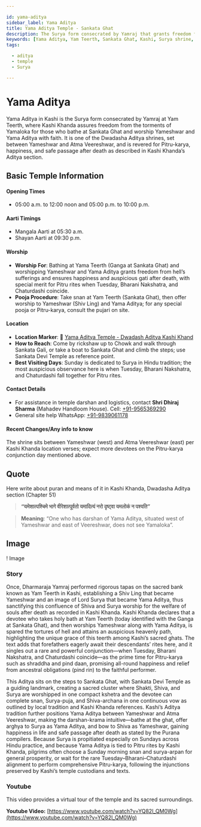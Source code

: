 ```yaml
---

id: yama-aditya
sidebar_label: Yama Aditya
title: Yama Aditya Temple - Sankata Ghat
description: The Surya form consecrated by Yamraj that grants freedom from hell's torments, auspicious gati after death, and relief from ancestral debt.
keywords: [Yama Aditya, Yam Teerth, Sankata Ghat, Kashi, Surya shrine, Kashi Khand, Yamraj]
tags:

  - aditya
  - temple
  - Surya

---
```


# Yama Aditya

Yama Aditya in Kashi is the Surya form consecrated by Yamraj at Yam Teerth, where Kashi Khanda assures freedom from the torments of Yamaloka for those who bathe at Sankata Ghat and worship Yameshwar and Yama Aditya with faith. It is one of the Dwadasha Aditya shrines, set between Yameshwar and Atma Veereshwar, and is revered for Pitru-karya, happiness, and safe passage after death as described in Kashi Khanda’s Aditya section.

## Basic Temple Information

#### Opening Times

  * 05:00 a.m. to 12:00 noon and 05:00 p.m. to 10:00 p.m.

#### Aarti Timings

  * Mangala Aarti at 05:30 a.m.
  * Shayan Aarti at 09:30 p.m.

#### Worship

  * **Worship For**: Bathing at Yama Teerth (Ganga at Sankata Ghat) and worshipping Yameshwar and Yama Aditya grants freedom from hell’s sufferings and ensures happiness and auspicious gati after death, with special merit for Pitru rites when Tuesday, Bharani Nakshatra, and Chaturdashi coincide.
  * **Pooja Procedure**: Take snan at Yam Teerth (Sankata Ghat), then offer worship to Yameshwar (Shiv Ling) and Yama Aditya; for any special pooja or Pitru-karya, consult the pujari on site.

#### Location

  * **Location Marker**: 📍 [Yama Aditya Temple - Dwadash Aditya Kashi Khand](https://maps.app.goo.gl/6g94ToxvvrGumYGj7)
  * **How to Reach**: Come by rickshaw up to Chowk and walk through Sankata Gali, or take a boat to Sankata Ghat and climb the steps; use Sankata Devi Temple as reference point.
  * **Best Visiting Days**: Sunday is dedicated to Surya in Hindu tradition; the most auspicious observance here is when Tuesday, Bharani Nakshatra, and Chaturdashi fall together for Pitru rites.

#### Contact Details

  * For assistance in temple darshan and logistics, contact **Shri Dhiraj Sharma** (Mahadev Handloom House). Cell: [+91-9565369290](https://www.google.com/search?q=tel:%2B919565369290)
  * General site help WhatsApp: [+91-9839061178](https://www.google.com/search?q=tel:%2B919839061178)

#### Recent Changes/Any info to know

The shrine sits between Yameshwar (west) and Atma Veereshwar (east) per Kashi Khanda location verses; expect more devotees on the Pitru-karya conjunction day mentioned above.

## Quote

Here write about puran and means of it in Kashi Khanda, Dwadasha Aditya section (Chapter 51)

> **“यमेशात्पश्चिमे भागे वीरेशात्पूर्वतो यमादित्यं नरो दृष्ट्वा यमलोकं न पश्यति”**

> **Meaning**: “One who has darshan of Yama Aditya, situated west of Yameshwar and east of Veereshwar, does not see Yamaloka”.

## Image

! Image

### Story

Once, Dharmaraja Yamraj performed rigorous tapas on the sacred bank known as Yam Teerth in Kashi, establishing a Shiv Ling that became Yameshwar and an image of Lord Surya that became Yama Aditya, thus sanctifying this confluence of Shiva and Surya worship for the welfare of souls after death as recorded in Kashi Khanda. Kashi Khanda declares that a devotee who takes holy bath at Yam Teerth (today identified with the Ganga at Sankata Ghat), and then worships Yameshwar along with Yama Aditya, is spared the tortures of hell and attains an auspicious heavenly path, highlighting the unique grace of this teerth among Kashi’s sacred ghats. The text adds that forefathers eagerly await their descendants’ rites here, and it singles out a rare and powerful conjunction—when Tuesday, Bharani Nakshatra, and Chaturdashi coincide—as the prime time for Pitru-karya such as shraddha and pind daan, promising all-round happiness and relief from ancestral obligations (pind rin) to the faithful performer.

This Aditya sits on the steps to Sankata Ghat, with Sankata Devi Temple as a guiding landmark, creating a sacred cluster where Shakti, Shiva, and Surya are worshipped in one compact kshetra and the devotee can complete snan, Surya-puja, and Shiva-archana in one continuous vow as outlined by local tradition and Kashi Khanda references. Kashi’s Aditya tradition further positions Yama Aditya between Yameshwar and Atma Veereshwar, making the darshan-krama intuitive—bathe at the ghat, offer arghya to Surya as Yama Aditya, and bow to Shiva as Yameshwar, gaining happiness in life and safe passage after death as stated by the Purana compilers. Because Surya is propitiated especially on Sundays across Hindu practice, and because Yama Aditya is tied to Pitru rites by Kashi Khanda, pilgrims often choose a Sunday morning snan and surya-arpan for general prosperity, or wait for the rare Tuesday–Bharani–Chaturdashi alignment to perform comprehensive Pitru-karya, following the injunctions preserved by Kashi’s temple custodians and texts.

### Youtube

This video provides a virtual tour of the temple and its sacred surroundings.

**Youtube Video:** [https://www.youtube.com/watch?v=YQ82l_QM0Wg](https://www.youtube.com/watch?v=YQ82l_QM0Wg)